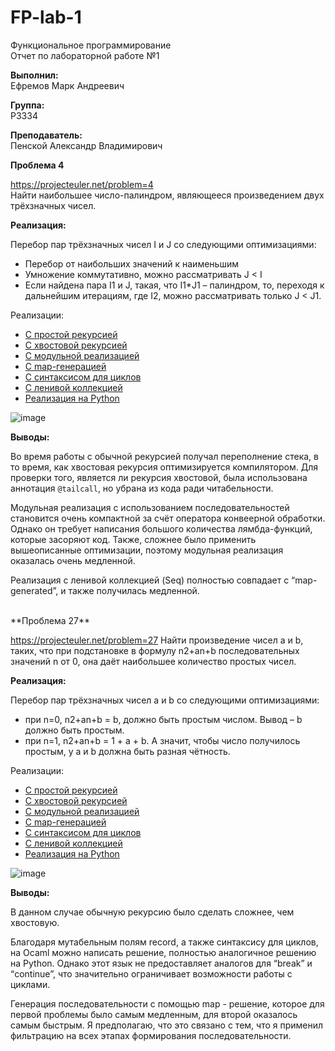 # FP-lab-1


Функциональное программирование<br>
Отчет по лабораторной работе №1


**Выполнил:** <br>
Ефремов Марк Андреевич

**Группа:**<br>
P3334

**Преподаватель:**<br>
Пенской Александр Владимирович


**Проблема 4**

https://projecteuler.net/problem=4<br>
Найти наибольшее число-палиндром, являющееся произведением двух трёхзначных чисел.

**Реализация:**

Перебор пар трёхзначных чисел I и J со следующими оптимизациями:
- Перебор от наибольших значений к наименьшим
- Умножение коммутативно, можно рассматривать J < I
- Если найдена пара I1 и J, такая, что I1*J1 – палиндром, то, переходя к дальнейшим итерациям, где I2, можно рассматривать только J < J1.

Реализации:
- [С простой рекурсией](./src/problem1/solution1.ml)
- [С хвостовой рекурсией](./src/problem1/solution2.ml)
- [С модульной реализацией](./src/problem1/solution3.ml)
- [С map-генерацией](./src/problem1/solution4.ml)
- [С синтаксисом для циклов](./src/problem1/solution5.ml)
- [С ленивой коллекцией](./src/problem1/solution6.ml)
- [Реализация на Python](./src/problem1/solution7.ml)

![image](https://github.com/user-attachments/assets/5f159c78-4fd9-4329-b425-e8776c1e061b)


**Выводы:**

Во время работы с обычной рекурсией получал переполнение стека, в то время, как хвостовая рекурсия оптимизируется компилятором. Для проверки того, является ли рекурсия хвостовой, была использована аннотация `@tailcall`, но убрана из кода ради читабельности. 

Модульная реализация с использованием последовательностей становится очень компактной за счёт оператора конвеерной обработки. Однако он требует написания большого количества лямбда-функций, которые засоряют код. Также, сложнее было применить вышеописанные оптимизации, поэтому модульная реализация оказалась очень медленной. 

Реализация с ленивой коллекцией (Seq) полностью совпадает с “map-generated”, и также получилась медленной.  


<br>
**Проблема 27**

https://projecteuler.net/problem=27
Найти произведение чисел a и b, таких, что при подстановке в формулу
n2+an+b последовательных значений n от 0, она даёт наибольшее количество простых чисел. 

**Реализация:**

Перебор пар трёхзначных чисел a и b со следующими оптимизациями:
- при n=0, n2+an+b = b, должно быть простым числом. Вывод – b должно быть простым.
- при n=1, n2+an+b = 1 + a + b. А значит, чтобы число получилось простым, у a и b должна быть разная чётность.

Реализации:
- [С простой рекурсией](./src/problem2/solution1.ml)
- [С хвостовой рекурсией](./src/problem2/solution2.ml)
- [С модульной реализацией](./src/problem2/solution3.ml)
- [С map-генерацией](./src/problem2/solution4.ml)
- [С синтаксисом для циклов](./src/problem2/solution5.ml)
- [С ленивой коллекцией](./src/problem2/solution6.ml)
- [Реализация на Python](./src/problem2/solution7.ml)

![image](https://github.com/user-attachments/assets/c7081046-bd5f-446b-a2e1-013b5e7d66a5)


**Выводы:**

В данном случае обычную рекурсию было сделать сложнее, чем хвостовую. 

Благодаря мутабельным полям record, а также синтаксису для циклов, на Ocaml можно написать решение, полностью аналогичное решению на Python. Однако этот язык не предоставляет аналогов для “break” и “continue”, что значительно ограничивает возможности работы с циклами.  

Генерация последовательности с помощью map - решение, которое для первой проблемы было самым медленным, для второй оказалось самым быстрым. Я предполагаю, что это связано с тем, что я применил фильтрацию на всех этапах формирования последовательности.
